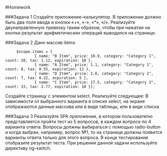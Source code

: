 #Homework 

###Задача 1
Создайте приложение-калькулятор. В приложении должно быть два поля ввода и кнопки «+», «-», «*», «/». Реализуйте двунаправленную привязку таким образом, чтобы при нажатии на кнопки результат арифметических операций выводился на странице. 

###Задача 2 
Дано массив items: 
```
     $scope.items = [
             { name: "B Item", price: 10.9, category: "Category 1", count: 10, tax: 1.12, expiration: 10 },
             { name: "A Item", price: 1.1, category: "Category 1", count: 8, tax: 0.55, expiration: 12 },
             { name: "D Item", price: 2.6, category: "Category 2", count: 7, tax: 0.22, expiration: 5 },
             { name: "C Item", price: 17.5, category: "Category 2", count: 33, tax: 2.77, expiration: 10 }];
``` 
Создайте страницу с элементом select. Реализуйте следующее: 
В зависимости от выбранного варианта в списке select, на экране отображаются данные массива или в виде таблицы, или в виде списка 

###Задача 3
Реализуйте SPA приложение, в котором пользователю представляется пройти тест из 5 вопросов, в каждом вопросе по 4 варианта ответа. 
Вопросы должны выбираться с помощью radio-button и когда выбран, например, вопрос №1, 
	то на странице должны появится варианты ответа только для этого вопроса. 
	В конце тестирования отобразите результат теста. 
При решении данной задачи используйте директиву ng-switch.
